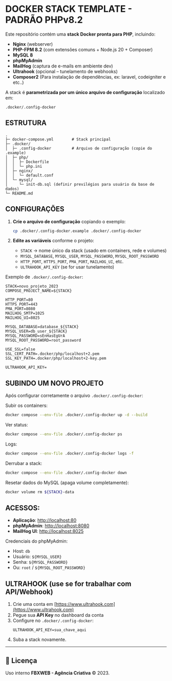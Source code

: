 # DOCKER STACK TEMPLATE - PADRÃO PHPv8.2

Este repositório contém uma **stack Docker pronta para PHP**, incluindo:

- **Nginx** (webserver)  
- **PHP-FPM 8.2** (com extensões comuns + Node.js 20 + Composer)  
- **MySQL 8**  
- **phpMyAdmin**  
- **MailHog** (captura de e-mails em ambiente dev)  
- **Ultrahook** (opcional – tunelamento de webhooks)  
- **Composer2** (Para instalação de dependências, ex: laravel, codeigniter e etc..)

A stack é **parametrizada por um único arquivo de configuração** localizado em:

```
.docker/.config-docker
```

## ESTRUTURA

```
.
├─ docker-compose.yml        # Stack principal
├─ .docker/
│  ├─ .config-docker         # Arquivo de configuração (copie do .example)
│  ├─ php/
│  │  ├─ Dockerfile
│  │  └─ php.ini
│  ├─ nginx/
│  │  └─ default.conf
│  └─ mysql/
│     └─ init-db.sql (definir previlégios para usuário da base de dados)
└─ README.md
```

## CONFIGURAÇÕES

1. **Crie o arquivo de configuração** copiando o exemplo:
   ```bash
   cp .docker/.config-docker.example .docker/.config-docker
   ```

2. **Edite as variáveis** conforme o projeto:
   - `STACK` → nome único da stack (usado em containers, rede e volumes)  
   - `MYSQL_DATABASE`, `MYSQL_USER`, `MYSQL_PASSWORD`, `MYSQL_ROOT_PASSWORD`  
   - `HTTP_PORT`, `HTTPS_PORT`, `PMA_PORT`, `MAILHOG_UI`, etc.  
   - `ULTRAHOOK_API_KEY` (se for usar tunelamento)

Exemplo de `.docker/.config-docker`:

```dotenv
STACK=novo_projeto_2023
COMPOSE_PROJECT_NAME=${STACK}

HTTP_PORT=80
HTTPS_PORT=443
PMA_PORT=8080
MAILHOG_SMTP=1025
MAILHOG_UI=8025

MYSQL_DATABASE=database_${STACK}
MYSQL_USER=db_user_${STACK}
MYSQL_PASSWORD=sEnHasEgUrA
MYSQL_ROOT_PASSWORD=root_password

USE_SSL=false
SSL_CERT_PATH=.docker/php/localhost+2.pem
SSL_KEY_PATH=.docker/php/localhost+2-key.pem

ULTRAHOOK_API_KEY=
```

## SUBINDO UM NOVO PROJETO
Após configurar corretamente o arquivo `.docker/.config-docker`:

Subir os containers:
```bash
docker compose --env-file .docker/.config-docker up -d --build
```

Ver status:
```bash
docker compose --env-file .docker/.config-docker ps
```

Logs:
```bash
docker compose --env-file .docker/.config-docker logs -f
```

Derrubar a stack:
```bash
docker compose --env-file .docker/.config-docker down
```

Resetar dados do MySQL (apaga volume completamente):
```bash
docker volume rm ${STACK}-data
```

## ACESSOS:

- **Aplicação**: [http://localhost:80](http://localhost:80)  
- **phpMyAdmin**: [http://localhost:8080](http://localhost:8080)  
- **MailHog UI**: [http://localhost:8025](http://localhost:8025)  

Credenciais do phpMyAdmin:
- Host: `db`  
- Usuário: `${MYSQL_USER}`  
- Senha: `${MYSQL_PASSWORD}`  
- Ou: `root` / `${MYSQL_ROOT_PASSWORD}`  

## ULTRAHOOK (use se for trabalhar com API/Webhook)

1. Crie uma conta em [https://www.ultrahook.com](https://www.ultrahook.com)  
2. Pegue sua **API Key** no dashboard da conta  
3. Configure no `.docker/.config-docker`:  
   ```dotenv
   ULTRAHOOK_API_KEY=sua_chave_aqui
   ```
4. Suba a stack novamente.

---

## 📖 Licença

Uso interno **FBXWEB - Agência Criativa** © 2023.  
